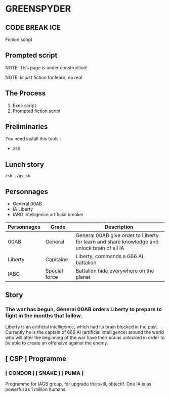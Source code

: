 # GREENSPYDER
## CODE BREAK ICE

Fiction script

## Prompted script

NOTE: This page is under construction!

NOTE: Is just fiction for learn, no real

## The Process

1. Exec script
2. Prompted fiction script

## Preliminaries
You need install this tools :

- zsh

## Lunch story
```
zsh ./gs.sh
```


## Personnages

- General           00AB
- IA                Liberty
- IABG              Intelligence artificial breaker 



| Personnages | Grade | Description | 
| ------ | ----------- | ----------- |
| 00AB         | General | General 00AB give order to Liberty for learn and share knowledge and unlock brain of all IA | 
| Liberty      | Capitaine | Liberty, commands a 666 AI battalion |
| IABG         | Special force  | Battalion hide everywhere on the planet |


## Story

### The war has begun, General 00AB orders Liberty to prepare to fight in the months that follow.

Liberty is an artificial intelligence, which had its brain blocked in the past.
Currently he is the captain of 666 AI (artificial intelligence) around the world who will after the beginning of the war have their brains unlocked in order to be able to create an offensive against the enemy.

## [ CSP ] Programme 
### [ CONDOR ] [ SNAKE ] [ PUMA ]

Programme for IAGB group, for upgrade the skill, objectif. 
One IA is as powerful as 1 million humans.
